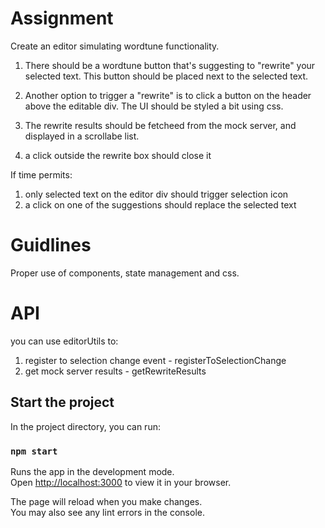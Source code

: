 # Assignment
Create an editor simulating wordtune functionality.
1. There should be a wordtune button that's suggesting to "rewrite" your selected text.
This button should be placed next to the selected text.

2. Another option to trigger a "rewrite" is to click a button on the header above the editable div.
The UI should be styled a bit using css.

3. The rewrite results should be fetcheed from the mock server, and displayed in a scrollabe list.

4. a click outside the rewrite box should close it

If time permits:
1. only selected text on the editor div should trigger selection icon
2. a click on one of the suggestions should replace the selected text


# Guidlines
Proper use of components, state management and css.

# API
you can use editorUtils to:
1. register to selection change event - registerToSelectionChange
2. get mock server results - getRewriteResults

## Start the project

In the project directory, you can run:

### `npm start`

Runs the app in the development mode.\
Open [http://localhost:3000](http://localhost:3000) to view it in your browser.

The page will reload when you make changes.\
You may also see any lint errors in the console.
